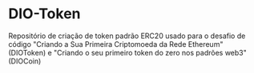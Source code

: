 # DIO-Token
Repositório de criação de token padrão ERC20 usado para o desafio de código "Criando a Sua Primeira Criptomoeda da Rede Ethereum" (DIOToken) e "Criando o seu primeiro token do zero nos padrões web3" (DIOCoin)

